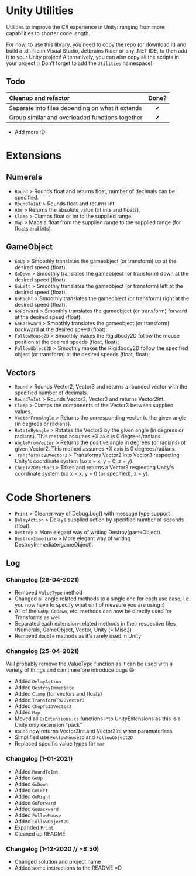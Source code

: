 # Unity Utilities

Utilities to improve the C# experience in Unity: ranging from more capabilities to shorter code length.

For now, to use this library, you need to copy the repo (or download it) and build a .dll file in Visual Studio,
Jetbrains Rider or any .NET IDE, to then add it to your Unity project! Alternatively, you can also copy all the scripts
in your project :) Don't forget to add the `Utilities` namespace!

## Todo

| Cleanup and refactor | Done? |
| :--- | :---: |
| Separate into files depending on what it extends | ✔ | 
| Group similar and overloaded functions together  | ✔ |
  
- Add more :D

# Extensions

## Numerals

- `Round` > Rounds float and returns float; number of decimals can be specified.
- `RoundToInt` > Rounds float and returns int.
- `Abs` > Returns the absolute value (of ints and floats).
- `Clamp` > Clamps float or int to the supplied range.
- `Map` > Maps a float from the supplied range to the supplied range (for floats and ints).

## GameObject

- `GoUp` > Smoothly translates the gameobject (or transform) up at the desired speed (float).
- `GoDown` > Smoothly translates the gameobject (or transform) down at the desired speed (float).
- `GoLeft` > Smoothly translates the gameobject (or transform) left at the desired speed (float).
- `GoRight` > Smoothly translates the gameobject (or transform) right at the desired speed (float).
- `GoForward` > Smoothly translates the gameobject (or transform) forward at the desired speed (float).
- `GoBackward` > Smoothly translates the gameobject (or transform) backward at the desired speed (float).
- `FollowMouse2D` > Smoothly makes the Rigidbody2D follow the mouse position at the desired speeds (float, float);
- `FollowObject2D` > Smoothly makes the Rigidbody2D follow the specified object (or transform) at the desired speeds (float, float);

## Vectors

- `Round` > Rounds Vector2, Vector3 and returns a rounded vector with the specified number of decimals.
- `RoundToInt` > Rounds Vector2, Vector3 and returns Vector2Int.
- `Clamp` > Clamps the components of the Vector3 between supplied values.
- `VectorFromAngle` > Returns the corresponding vector to the given angle (in degrees or radians).
- `RotateByAngle` > Rotates the Vector2 by the given angle (in degress or radians). This method assumes +X axis is 0
  degrees/radians.
- `AngleFromVector` > Returns the positive angle in degrees (or radians) of given Vector2. This method assumes +X axis is 0
  degrees/radians.
- `TransformTo2DVector3` > Transforms Vector2 into Vector3 respecting Unity's coordinate system (so x = x, y = 0, z = y).
- `ChopTo2DVector3` > Takes and returns a Vector3 respecting Unity's coordinate system (so x = x, y = 0 (or specified), z = y).

# Code Shorteners

- `Print` > Cleaner way of Debug.Log() with message type support
- `DelayAction` > Delays supplied action by specified number of seconds (float).
- `Destroy` > More elegant way of writing Destroy(gameObject).
- `DestroyImmediate` > More elegant way of writing DestroyImmediate(gameObject).

## Log

### Changelog (26-04-2021)

- Removed `ValueType` method
- Changed all angle related methods to a single one for each use case, i.e. you now have to specify what unit of measure you are using :)
- All of the `GoUp`, `GoDown`, etc. methods can now be directly used for Transforms as well
- Separated each extension-related methods in their respective files (Numerals, GameObject, Vector, Unity (= Misc.))
- Removed `double` methods as it's rarely used in Unity

### Changelog (25-04-2021)

Will probably remove the ValueType function as it can be used with a variety of things and can therefore introduce bugs 😅

- Added `DelayAction`
- Added `DestroyImmediate`
- Added `Clamp` (for vectors and floats)
- Added `TransformTo2DVector3`
- Added `ChopTo2DVector3`
- Added `Map`
- Moved all `CsExtensions.cs` functions into UnityExtensions as this is a Unity only extension "pack"
- `Round` now returns Vector3Int and Vector2Int when paramaterless
- Simplified use `FollowMouse2D` and `FollowObject2D`
- Replaced specific value types for `var`

### Changelog (1-01-2021)

- Added `RoundToInt`
- Added `GoUp`
- Added `GoDown`
- Added `GoLeft`
- Added `GoRight`
- Added `GoForward`
- Added `GoBackward`
- Added `FollowMouse`
- Added `FollowObject2D`
- Expanded `Print`
- Cleaned up README

### Changelog (1-12-2020 // ~8:50)

- Changed solution and project name
- Added some instructions to the README =D

